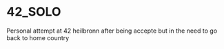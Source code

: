 # 42_SOLO
Personal attempt at 42 heilbronn after being accepte but in the need to go back to home country
